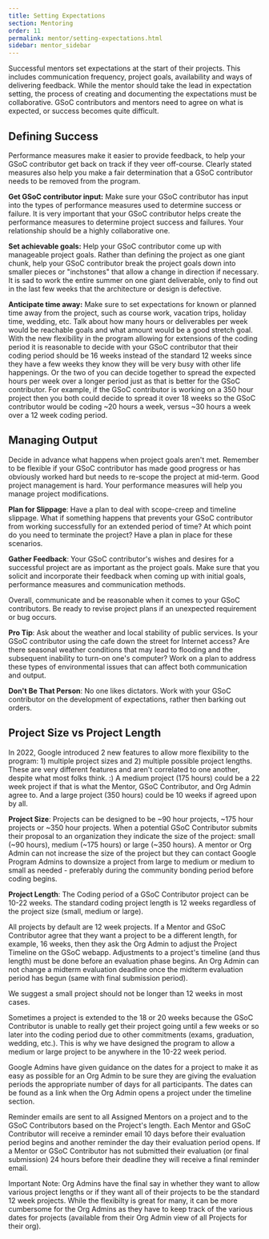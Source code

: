 ```yaml
---
title: Setting Expectations
section: Mentoring
order: 11
permalink: mentor/setting-expectations.html
sidebar: mentor_sidebar
---
```


Successful mentors set expectations at the start of their projects. This includes communication frequency, project goals, availability and ways of delivering feedback. While the mentor should take the lead in expectation setting, the process of creating and documenting the expectations must be collaborative. GSoC contributors and mentors need to agree on what is expected, or success becomes quite difficult.

## Defining Success

Performance measures make it easier to provide feedback, to help your GSoC contributor get back on track if they veer off-course. Clearly stated measures also help you make a fair determination that a GSoC contributor needs to be removed from the program.

**Get GSoC contributor input:** Make sure your GSoC contributor has input into the types of performance measures used to determine success or failure. It is very important that your GSoC contributor helps create the performance measures to determine project success and failures. Your relationship should be a highly collaborative one.

**Set achievable goals:** Help your GSoC contributor come up with manageable project goals. Rather than defining the project as one giant chunk, help your GSoC contributor break the project goals down into smaller pieces or "inchstones" that allow a change in direction if necessary. It is sad to work the entire summer on one giant deliverable, only to find out in the last few weeks that the architecture or design is defective.

**Anticipate time away:** Make sure to set expectations for known or planned time away from the project, such as course work, vacation trips, holiday time, wedding, etc. Talk about how many hours or deliverables per week would be reachable goals and what amount would be a good stretch goal. With the new flexibility in the program allowing for extensions of the coding period it is reasonable to decide with your GSoC contributor that their coding period should be 16 weeks instead of the standard 12 weeks since they have a few weeks they know they will be very busy with other life happenings. Or the two of you can decide together to spread the expected hours per week over a longer period just as that is better for the GSoC contributor. For example, if the GSoC contributor is working on a 350 hour project then you both could decide to spread it over 18 weeks so the GSoC contributor would be coding ~20 hours a week, versus ~30 hours a week over a 12 week coding period.

## Managing Output

Decide in advance what happens when project goals aren't met. Remember to be flexible if your GSoC contributor has made good progress or has obviously worked hard but needs to re-scope the project at mid-term. Good project management is hard. Your performance measures will help you manage project modifications.

**Plan for Slippage**: Have a plan to deal with scope-creep and timeline slippage. What if something happens that prevents your GSoC contributor from working successfully for an extended period of time? At which point do you need to terminate the project? Have a plan in place for these scenarios.

**Gather Feedback**: Your GSoC contributor's wishes and desires for a successful project are as important as the project goals. Make sure that you solicit and incorporate their feedback when coming up with initial goals, performance measures and communication methods.

Overall, communicate and be reasonable when it comes to your GSoC contributors. Be ready to revise project plans if an unexpected requirement or bug occurs.

**Pro Tip**: Ask about the weather and local stability of public services. Is your GSoC contributor using the cafe down the street for Internet access? Are there seasonal weather conditions that may lead to flooding and the subsequent inability to turn-on one's computer? Work on a plan to address these types of environmental issues that can affect both communication and output.

**Don't Be That Person**: No one likes dictators.  Work with your GSoC contributor on the development of expectations, rather then barking out orders.

## Project Size vs Project Length

In 2022, Google introduced 2 new features to allow more flexibility to the program: 1) multiple project sizes and 2) multiple possible project lengths. These are very different features and aren't correlated to one another, despite what most folks think. :) A medium project (175 hours) could be a 22 week project if that is what the Mentor,  GSoC Contributor, and Org Admin agree to. And a large project (350 hours) could be 10 weeks if agreed upon by all.

**Project Size**: Projects can be designed to be ~90 hour projects, ~175 hour projects or ~350 hour projects. When a potential GSoC Contributor submits their proposal to an organization they indicate the size of the project: small (~90 hours), medium (~175 hours) or large (~350 hours). A mentor or Org Admin can not increase the size of the project but they can contact Google Program Admins to downsize a project from large to medium or medium to small as needed - preferably during the community bonding period before coding begins.

**Project Length**:  The Coding period of a GSoC Contributor project can be 10-22 weeks. The standard coding project length is 12 weeks regardless of the project size (small, medium or large).

All projects by default are 12 week projects. If a Mentor and GSoC Contributor agree that they want a project to be a different length, for example, 16 weeks, then they ask the Org Admin to adjust the Project Timeline on the GSoC webapp. Adjustments to a project's timeline (and thus length) must be done before an evaluation phase begins. An Org Admin can not change a midterm evaluation deadline once the midterm evaluation period has begun (same with final submission period).

We suggest a small project should not be longer than 12 weeks in most cases.

Sometimes a project is extended to the 18 or 20 weeks because the GSoC Contributor is unable to really get their project going until a few weeks or so later into the coding period due to other commitments (exams, graduation, wedding, etc.). This is why we have designed the program to allow a medium or large project to be anywhere in the 10-22 week period.

Google Admins have given guidance on the dates for a project to make it as easy as possible for an Org Admin to be sure they are giving the evaluation periods the appropriate number of days for all participants. The dates can be found as a link when the Org Admin opens a project under the timeline section.

Reminder emails are sent to all Assigned Mentors on a project and to the GSoC Contributors based on the Project's length. Each Mentor and GSoC Contributor will receive a reminder email 10 days before their evaluation period begins and another reminder the day their evaluation period opens. If a Mentor or GSoC Contributor has not submitted their evaluation (or final submission) 24 hours before their deadline they will receive a final reminder email.

Important Note: Org Admins have the final say in whether they want to allow various project lengths or if they want all of their projects to be the standard 12 week projects. While the flexibilty is great for many, it can be more cumbersome for the Org Admins as they have to keep track of the various dates for projects (available from their Org Admin view of all Projects for their org).
